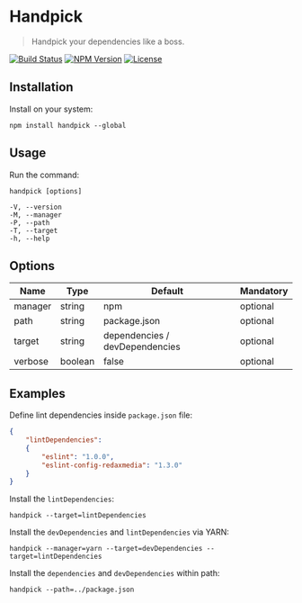 Handpick
========

> Handpick your dependencies like a boss.

[![Build Status](https://img.shields.io/travis/redaxmedia/handpick.svg)](https://travis-ci.org/redaxmedia/handpick)
[![NPM Version](https://img.shields.io/npm/v/handpick.svg)](https://npmjs.com/package/handpick)
[![License](https://img.shields.io/npm/l/handpick.svg)](https://npmjs.com/package/handpick)


Installation
------------

Install on your system:

```
npm install handpick --global
```


Usage
-----

Run the command:

```
handpick [options]

-V, --version
-M, --manager
-P, --path
-T, --target
-h, --help
```


Options
-------

| Name    | Type    | Default                        | Mandatory |
|---------|---------|--------------------------------|-----------|
| manager | string  | npm                            | optional  |
| path    | string  | package.json                   | optional  |
| target  | string  | dependencies / devDependencies | optional  |
| verbose | boolean | false                          | optional  |


Examples
--------

Define lint dependencies inside `package.json` file:

```json
{
	"lintDependencies":
	{
		"eslint": "1.0.0",
		"eslint-config-redaxmedia": "1.3.0"
	}
}
```

Install the `lintDependencies`:

```
handpick --target=lintDependencies
```

Install the `devDependencies` and `lintDependencies` via YARN:

```
handpick --manager=yarn --target=devDependencies --target=lintDependencies
```

Install the `dependencies` and `devDependencies` within path:

```
handpick --path=../package.json
```
